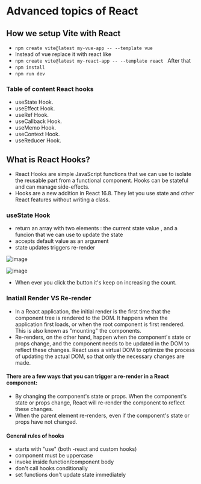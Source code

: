 # Advanced topics of React


## How we setup Vite with React
- ```npm create vite@latest my-vue-app -- --template vue```
- Instead of vue replace it with react like
- ```npm create vite@latest my-react-app -- --template react ```
After that
- ```npm install```
- ```npm run dev```

### Table of content React hooks
- useState Hook.
- useEffect Hook.
- useRef Hook.
- useCallback Hook.
- useMemo Hook.
- useContext Hook.
- useReducer Hook.

## What is React Hooks?
- React Hooks are simple JavaScript functions that we can use to isolate the reusable part from a functional component. Hooks can be stateful and can manage side-effects.
- Hooks are a new addition in React 16.8. They let you use state and other React features without writing a class.

### useState Hook
- return an array with two elements : the current state value , and a funcion that we can use to update the state 
- accepts default value as an argument 
- state updates triggers re-render

![image](https://github.com/venkatdas/React-by-john/assets/43024084/905e56bc-b866-4a11-b8c0-bc9a1f6f0732)

![image](https://github.com/venkatdas/React-by-john/assets/43024084/c33114dc-6dd0-4230-afd2-773ea69c2ddb)

- When ever you click the button it's keep on increasing the count.

### Inatiall Render VS Re-render
- In a React application, the initial render is the first time that the component tree is rendered to the DOM. It happens when the application first loads, or when the root component is first rendered. This is also known as "mounting" the components.
- Re-renders, on the other hand, happen when the component's state or props change, and the component needs to be updated in the DOM to reflect these changes. React uses a virtual DOM to optimize the process of updating the actual DOM, so that only the necessary changes are made.
#### There are a few ways that you can trigger a re-render in a React component:
- By changing the component's state or props. When the component's state or props change, React will re-render the component to reflect these changes.
- When the parent element re-renders, even if the component's state or props have not changed.
#### General rules of hooks

- starts with "use" (both -react and custom hooks)
- component must be uppercase
- invoke inside function/component body
- don't call hooks conditionally 
- set functions don't update state immediately 
